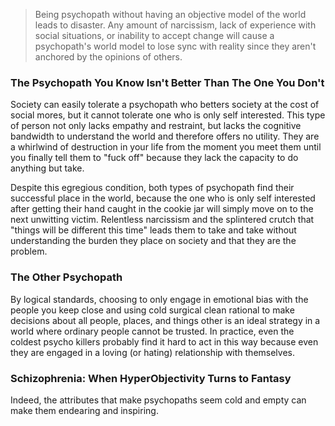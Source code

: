 > Being psychopath without having an objective model of the world leads to disaster. Any amount of narcissism, lack of experience with social situations, or inability to accept change will cause a psychopath's world model to lose sync with reality since they  aren't anchored by the opinions of others. 

### The Psychopath You Know Isn't Better Than The One You Don't
Society can easily tolerate a psychopath who betters society at the cost of social mores, but it cannot tolerate one who is only self interested. This type of person not only lacks empathy and restraint, but lacks the cognitive bandwidth to understand the world and therefore offers no utility. They are a whirlwind of destruction in your life from the moment you meet them until you finally tell them to "fuck off" because they lack the capacity to do anything but take.

Despite this egregious condition, both types of psychopath find their successful place in the world, because the one who is only self interested after getting their hand caught in the cookie jar will simply move on to the next unwitting victim. Relentless narcissism and the splintered crutch that "things will be different this time" leads them to take and take without understanding the burden they place on society and that they are the problem.

### The Other Psychopath
By logical standards, choosing to only engage in emotional bias with the people you keep close and using cold surgical clean rational to make decisions about all people, places, and things other is an ideal strategy in a world where ordinary people cannot be trusted. In practice, even the coldest psycho killers probably find it hard to act in this way because even they are engaged in a loving (or hating) relationship with themselves.


### Schizophrenia: When HyperObjectivity Turns to Fantasy
Indeed, the attributes that make psychopaths seem cold and empty can make them endearing and inspiring.